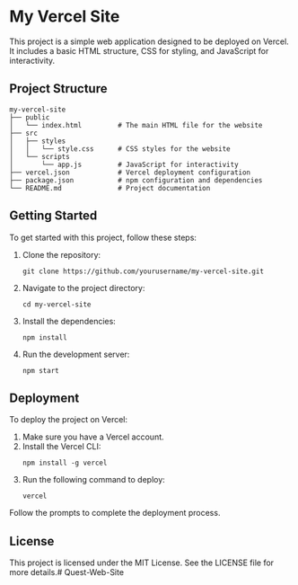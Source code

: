 # My Vercel Site

This project is a simple web application designed to be deployed on Vercel. It includes a basic HTML structure, CSS for styling, and JavaScript for interactivity.

## Project Structure

```
my-vercel-site
├── public
│   └── index.html         # The main HTML file for the website
├── src
│   ├── styles
│   │   └── style.css      # CSS styles for the website
│   └── scripts
│       └── app.js         # JavaScript for interactivity
├── vercel.json            # Vercel deployment configuration
├── package.json           # npm configuration and dependencies
└── README.md              # Project documentation
```

## Getting Started

To get started with this project, follow these steps:

1. Clone the repository:
   ```
   git clone https://github.com/yourusername/my-vercel-site.git
   ```

2. Navigate to the project directory:
   ```
   cd my-vercel-site
   ```

3. Install the dependencies:
   ```
   npm install
   ```

4. Run the development server:
   ```
   npm start
   ```

## Deployment

To deploy the project on Vercel:

1. Make sure you have a Vercel account.
2. Install the Vercel CLI:
   ```
   npm install -g vercel
   ```
3. Run the following command to deploy:
   ```
   vercel
   ```

Follow the prompts to complete the deployment process.

## License

This project is licensed under the MIT License. See the LICENSE file for more details.#   Q u e s t - W e b - S i t e  
 